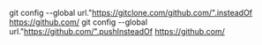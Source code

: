 git config --global url."https://gitclone.com/github.com/".insteadOf https://github.com/
git config --global url."https://github.com/".pushInsteadOf https://github.com/